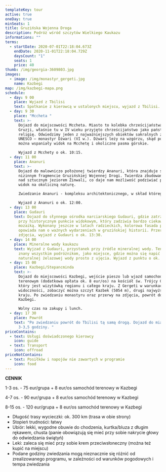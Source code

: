 ```yaml
---
templateKey: tour
active: true
oneDay: true
minSeats: 1
title: Gruzińska Wojenna Droga
description: Podróż wśród szczytów Wielkiego Kaukazu
informations: ""
terms:
  - startDate: 2020-07-01T22:18:04.673Z
    endDate: 2020-11-01T22:18:04.729Z
    daysCount: "1"
    seats: 1
    price: 40
thumb: /img/georgia-3609803.jpg
images:
  - image: /img/monastyr_gergeti.jpg
    name: Kazbegi
map: /img/kazbegi-mapa.png
schedule:
  - day: 9 00
    place: Wyjazd z Tbilisi
    text: Spotkanie z kierowcą w ustalonych miejscu, wyjazd z Tbilisi.
  - day: 9 30
    place: "Mccheta "
    text: >-
      Dojazd do miejscowości Mccheta. Miasto to kolebka chrześcijaństwa w
      Gruzji, właśnie tu w IV wieku przyjęto chrześcijaństwo jako państwową
      religię. Odwiedzimy jeden z najważniejszych obiektów sakralnych z listy
      UNESCO – monastyr Dżwari (VI w.). Dżwari leży na wzgórzu, skąd podziwiać
      można wspaniały widok na Mcchetę i okoliczne pasma górskie. 

      Wyjazd z Mcchety o ok. 10:15. 
  - day: 11 00
    place: Ananuri
    text: >-
      Dojazd do malowniczo położonej twierdzy Ananuri, która znajduje się na
      nizinnym fragmencie Gruzińskiej Wojennej Drogi. Twierdza zbudowana jest
      nad sztucznym jeziorem Żinwali, co daje nam możliwość podziwiać przepiękny
      widok na okoliczną naturę. 

      Zwiedzanie Ananuri - kompleksu architektonicznego, w skład którego wchodzą: główny kościół, mniejszy nieczynny kościół, wieża obronna oraz mur obronny twierdzy, cały kompleks należy do XVII w. 

      Wyjazd z Ananuri o ok. 12:00.
  - day: 13 00
    place: Gudauri
    text: Dojazd do słynnego ośrodka narciarskiego Gudauri, gdzie zatrzymamy się
      przy historycznym punkcie widokowym, który zadziwia bardzo ciekawą
      mozaiką. Wykonany jeszcze w latach radzieckich, kolorowa fasada pomnika
      opowiada nam o ważnych wydarzeniach w gruzińskiej historii. Przerwa na
      zdjęcia, wyjazd z Gudauri o ok. 13:30.
  - day: 14 00
    place: Mineralne wody kaukazu
    text: Wyjzad z Gudauri, przystanek przy źródle mineralnej wody. Ten punkt jest
      znany wszystkim podróżnikom, jako miejsce, gdzie można się napić
      naturalnej żelazowej wody prosto z ujęcia. Wyjazd z punktu o ok. 14:15
  - day: 15 00
    place: Kazbegi/Stepancminda
    text: >-
      Dojazd do miejscowości Kazbegi, wejście pieszo lub wjazd samochodem
      terenowym (dodatkowa opłata ok. 8 eur/os) na kościół św. Trójcy Gergeti,
      który jest wizytówką regionu i całego kraju. Z Gergeti w warunkach dobrej
      widoczności, zobaczyć można szczyt Kazbek (5054 m), drugi najwyższy szczyt
      kraju. Po zwiedzaniu monastyru oraz przerwy na zdjęcia, powrót do centrum
      Kazbegi. 

      Wolny czas na zakupy i lunch. 
  - day: 17 30
    place: Powrót
    text: "Po zwiedzaniu powrót do Tbilisi tą samą drogą. Dojazd do miasta za ok.
      3-3,5 godziny. "
priceContains:
  - text: Usługi doświadczonego kierowcy
    icon: guide
  - text: Transport
    icon: offroad
priceNotContains:
  - text: Posiłków i napojów nie zawartych w programie
    icon: food
---
```

**CENNIK**

1-3 os. - 75 eur/grupa + 8 eur/os samochód terenowy w Kazbegi 

4-7 os. - 90 eur/grupa + 8 eur/os samochód terenowy w Kazbegi

8-15 os. - 120 eur/grupa + 8 eur/os samochód terenowy w Kazbegi

* Długość trasy wycieczki: ok. 300 km (trasa w obie strony) 
* Stopień trudności: łatwy
* Ubiór: lekki, wygodne obuwie do chodzenia, kurtka/bluza z długim rękawem, chusta (panie obowiązują się mieć przy sobie nakrycie głowy do odwiedzania świątyń)
* Leki: zaleca się mieć przy sobie krem przeciwsłoneczny (można też kupić na miejscu)
* Podane godziny zwiedzania mogą nieznacznie się różnić od zrealizowanego programu, w zależności od warunków pogodowych i tempa zwiedzania